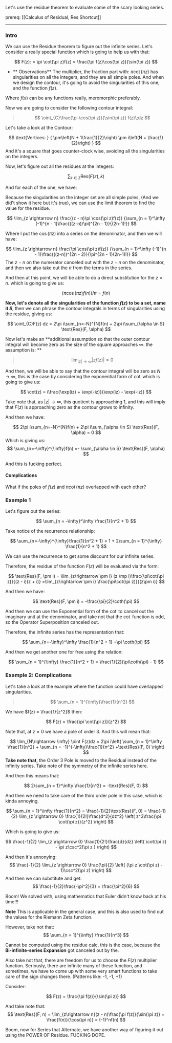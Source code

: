 Let's use the residue theorem to evaluate some of the scary looking series. 

prereq: [[Calculus of Residual, Res Shortcut]]

---
### Intro

We can use the Residue theorem to figure out the infinite series. Let's consider a really special function which is going to help us with that: 

$$
F(z): = \pi \cot(\pi z)f(z) = \frac{\pi f(z)\cos(\pi z)}{\sin(\pi z)} 
$$

* ** Observations**
The multiplier, the fraction part with: $\pi\cot(\pi z)$ has singularities on all the integers, and they are all simple poles. And when we design the contour, it's going to avoid the singularities of this one, and the function $f(z)$. 

Where $f(x)$ can be any functions really, meromorphic preferably. 

Now we are going to consider the following contour integral: 

> $$
> \oint_{C}\frac{\pi \cos(\pi z)}{\sin(\pi z)} f(z)\;dz
> $$

Let's take a look at the Contour: 

$$
\text{Vertices: }
{
\pm\left(N + 1\frac{1}{2}\right)
\pm i\left(N + \frac{1}{2}\right)
}
$$
And it's a square that goes counter-clock wise, avoiding all the singularities on the integers.

Now, let's figure out all the residues at the integers: 

$$
\sum_{k\in \mathbb{Z}} \text{Res}(F(z), k)
$$

And for each of the one, we have: 

Because the singularities on the integer set are all simple poles, (And we did't show it here but it's true), we can use the limit theorem to find the value for the residue. 

$$
\lim_{z \rightarrow n} 
\frac{(z - n)\pi \cos(\pi z)f(z)}
{\sum_{n = 1}^\infty
(-1)^{n - 1}\frac{((z-n)/\pi)^{2n - 1}}{(2n-1)!}}
$$

Where I put the $\cos(\pi z)$ into a series on the denominator, and then we will have: 

$$
\lim_{z \rightarrow n} 
\frac{\pi \cos(\pi z)f(z)}
{\sum_{n = 1}^\infty
(-1)^{n - 1}\frac{((z-n))^{2n - 2}}{\pi^{2n - 1}(2n-1)!}}
$$
The $z - n$ on the numerator canceled out with the $z-n$ on the denominator, and then we also take out the $\pi$ from the terms in the series. 

And then at this point, we will be able to do a direct substitution for the $z = n$. which is going to give us: 

$$
(\pi\cos(\pi z)f(n))/\pi = f(n)
$$

**Now, let's denote all the singularities of the function $f(z)$ to be a set, name it $S$**, then we can phrase the contour integrals in terms of singularities using the residue, giving us: 

$$
\oint_{C}F(z) dz = 2\pi i\sum_{n=-N}^{N}f(n) + 2\pi i\sum_{\alpha \in S} \text{Res}(F, \alpha)
$$

Now let's make an **additional assumption so that the outer contour integral will become zero as the size of the square approaches $\infty$. the assumption is: **

> $$\lim_{|z|\rightarrow  \infty}|zf(z)| = 0$$

And then, we will be able to say that the contour integral will be zero as $N\rightarrow \infty$, this is the case by considering the exponential form of $\cot$ which is going to give us: 



$$
\cot(z) = i\frac{\exp(iz) + \exp(-iz)}{\exp(iz) - \exp(-iz)}
$$

Take note that, as $|z|\rightarrow \infty$, this quotient is approaching 1, and this will imply that $F(z)$ is approaching zero as the contour grows to infinity. 

And then we have: 

$$
2\pi i\sum_{n=-N}^{N}f(n) + 2\pi i\sum_{\alpha \in S} \text{Res}(F, \alpha) = 0
$$
Which is giving us: 
$$
\sum_{n=-\infty}^{\infty}f(n) =- \sum_{\alpha \in S} \text{Res}(F, \alpha)
$$

And  this is fucking perfect. 

#### Complications

What if the poles of $f(z)$ and $\pi\cot(\pi z)$ overlapped with each other? 


### Example 1

Let's figure out the series: 

$$
\sum_{n = -\infty}^\infty \frac{1}{n^2 + 1}
$$

Take notice of the recurrence relationship: 

$$
\sum_{n=-\infty}^{\infty}\frac{1}{n^2 + 1} = 1 + 
2\sum_{n = 1}^{\infty} \frac{1}{n^2 + 1}
$$

We can use the recurrence to get some discount for our infinite series. 

Therefore, the residue of the function $F(z)$ will be evaluated via the form: 

$$
\text{Res}(F, \pm i) = \lim_{z\rightarrow \pm i}
(z \mp i)\frac{\pi\cot(\pi z)}{(z - i)(z + i)}
=\lim_{z\rightarrow \pm i}
\frac{\pi\cot(\pi z)}{(z\pm i)}
$$

And then we have: 

$$
\text{Res}(F, \pm i) = -\frac{\pi}{2}\coth(\pi)
$$

And then we can use the Exponential form of the $\cot$ to cancel out the imaginary unit at the denominator, and take not that the $\cot$ function is odd, so the Operator Superposition canceled out. 

Therefore, the infinite series has the representation that: 

$$
\sum_{n=-\infty}^\infty \frac{1}{n^2 + 1} =\pi 
\coth(\pi)
$$

And then we get another one for free using the relation: 

$$
\sum_{n = 1}^{\infty}  \frac{1}{n^2 + 1} = 
\frac{1}{2}(\pi\coth(\pi) - 1)
$$

### Example 2: Complications

Let's take a look at the example where the function could have overlapped singularities. 


> $$
> \sum_{n = 1}^{\infty}\frac{1}{n^2}
> $$

We have $f(z) = \frac{1}{z^2}$ then: 

$$
F(z) = \frac{\pi \cot(\pi z)}{z^2}
$$

Note that, at $z = 0$ we have a pole of order 3. And this will mean that: 

$$
\lim_{N\rightarrow \infty} 
\oint F(z)dz = 2\pi i\left(
\sum_{n = 1}^\infty \frac{1}{n^2} + 
\sum_{n = -1}^{-\infty}\frac{1}{n^2}
+\text{Res}(F, 0)
\right)
$$
**Take note that**, the Order 3 Pole is moved to the Residual instead of the infinity series. Take note of the symmetry of the infinite series here. 

And then this means that: 

$$
2\sum_{n = 1}^\infty \frac{1}{n^2} = -\text{Res}(F, 0)
$$

And then we need to take care of the third order pole in this case, which is kinda annoying. 

$$
\sum_{n = 1}^\infty \frac{1}{n^2} = 
\frac{-1}{2}\text{Res}(F, 0)
= \frac{-1}{2}
\lim_{z \rightarrow 0} \frac{1}{2!}\frac{d^2}{dz^2}
\left(
z^3\frac{\pi \cot(\pi z)}{z^2}
\right)
$$

Which is going to give us: 

$$
\frac{-1}{2}
\lim_{z \rightarrow 0} \frac{1}{2!}\frac{d}{dz}
\left(
	\cot(\pi z) - \pi z\csc^2(\pi z  )
\right)
$$

And then it's annonying: 
$$
\frac{-1}{2}
\lim_{z \rightarrow 0} \frac{\pi}{2}
\left(
	(\pi z \cot(\pi z) - 1)\csc^2(\pi z)
\right)
$$
And then we can substitute and get: 
$$
\frac{-1}{2}\frac{-\pi^2}{3} = \frac{\pi^2}{6} 
$$

Boom! We solved with, using mathematics that Euler didn't know back at his time!!! 

**Note** 
This is applicable in the general case, and this is also used to find out the values for the Riemann Zeta function. 

However, take not that: 
$$
\sum_{n = 1}^{\infty} \frac{1}{n^3}
$$

Cannot be computed using the residue calc, this is the case, because the **Bi-infinite-series Expansion** got canceled out by the. 

Also take not that, there are freedom for us to choose the $F(z)$ multiplier function. Seriously, there are infinite many of these function, and sometimes, we have to come up with some very smart functions to take care of the sign changes there. (Patterns like: -1, -1, +1)

Consider: 

$$
F(z) = \frac{\pi f(z)}{\sin(\pi z)}
$$

And take note that: 
$$
\text{Res}(F, n) = \lim_{z\rightarrow n}(z - n)\frac{\pi f(z)}{\sin(\pi z)} = \frac{f(n)}{\cos(\pi n)} = (-1)^nf(n)
$$

Boom, now for Series that Alternate, we have another way of figuring it out using the POWER OF Residue. FUCKING DOPE.
